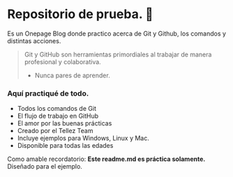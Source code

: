 # Repositorio de prueba. 💓
Es un Onepage Blog donde practico acerca de Git y Github, los comandos y distintas acciones.

> Git y GitHub son herramientas primordiales al trabajar de manera profesional y colaborativa.
> - Nunca pares de aprender.

### Aquí practiqué de todo.
* Todos los comandos de Git
* El flujo de trabajo en GitHub
* El amor por las buenas prácticas
* Creado por el Tellez Team
* Incluye ejemplos para Windows, Linux y Mac.
* Disponible para todas las edades

Como amable recordatorio: **Este readme.md es práctica solamente.** Diseñado para el ejemplo.